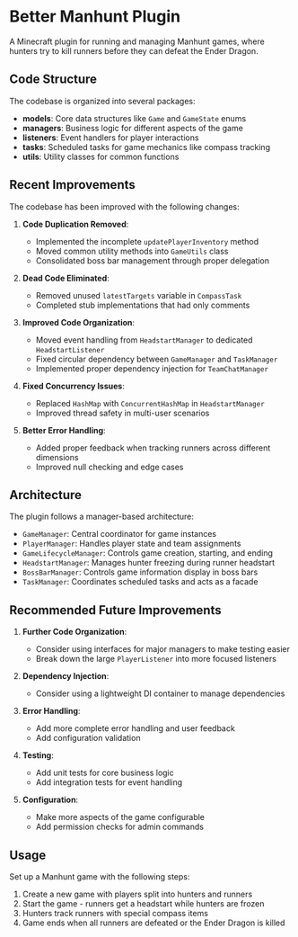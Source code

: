 # Better Manhunt Plugin

A Minecraft plugin for running and managing Manhunt games, where hunters try to kill runners before they can defeat the Ender Dragon.

## Code Structure

The codebase is organized into several packages:

- **models**: Core data structures like `Game` and `GameState` enums
- **managers**: Business logic for different aspects of the game
- **listeners**: Event handlers for player interactions
- **tasks**: Scheduled tasks for game mechanics like compass tracking
- **utils**: Utility classes for common functions

## Recent Improvements

The codebase has been improved with the following changes:

1. **Code Duplication Removed**:
   - Implemented the incomplete `updatePlayerInventory` method
   - Moved common utility methods into `GameUtils` class
   - Consolidated boss bar management through proper delegation

2. **Dead Code Eliminated**:
   - Removed unused `latestTargets` variable in `CompassTask`
   - Completed stub implementations that had only comments

3. **Improved Code Organization**:
   - Moved event handling from `HeadstartManager` to dedicated `HeadstartListener`
   - Fixed circular dependency between `GameManager` and `TaskManager`
   - Implemented proper dependency injection for `TeamChatManager`

4. **Fixed Concurrency Issues**:
   - Replaced `HashMap` with `ConcurrentHashMap` in `HeadstartManager`
   - Improved thread safety in multi-user scenarios

5. **Better Error Handling**:
   - Added proper feedback when tracking runners across different dimensions
   - Improved null checking and edge cases

## Architecture

The plugin follows a manager-based architecture:

- `GameManager`: Central coordinator for game instances
- `PlayerManager`: Handles player state and team assignments
- `GameLifecycleManager`: Controls game creation, starting, and ending
- `HeadstartManager`: Manages hunter freezing during runner headstart
- `BossBarManager`: Controls game information display in boss bars
- `TaskManager`: Coordinates scheduled tasks and acts as a facade

## Recommended Future Improvements

1. **Further Code Organization**:
   - Consider using interfaces for major managers to make testing easier
   - Break down the large `PlayerListener` into more focused listeners

2. **Dependency Injection**:
   - Consider using a lightweight DI container to manage dependencies

3. **Error Handling**:
   - Add more complete error handling and user feedback
   - Add configuration validation

4. **Testing**:
   - Add unit tests for core business logic
   - Add integration tests for event handling

5. **Configuration**:
   - Make more aspects of the game configurable
   - Add permission checks for admin commands

## Usage

Set up a Manhunt game with the following steps:

1. Create a new game with players split into hunters and runners
2. Start the game - runners get a headstart while hunters are frozen
3. Hunters track runners with special compass items
4. Game ends when all runners are defeated or the Ender Dragon is killed
